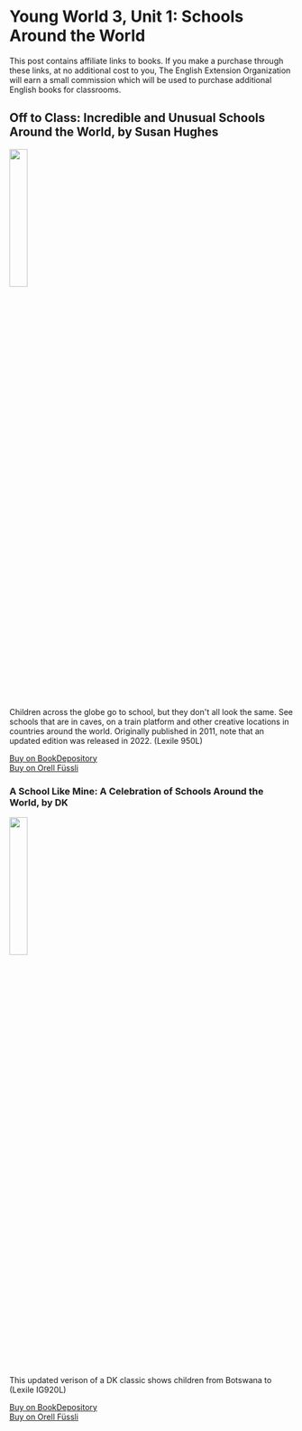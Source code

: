 # Young World 3, Unit 1: Schools Around the World

This post contains affiliate links to books. If you make a purchase through these links, at no additional cost to you, The English Extension Organization will earn a small commission which will be used to purchase additional English books for classrooms.

## Off to Class: Incredible and Unusual Schools Around the World, by Susan Hughes

<img src="https://imgur.com/3sxCIqX.png" width="25%" />

Children across the globe go to school, but they don't all look the same.  See schools that are in caves, on a train platform and other creative locations in countries around the world.  Originally published in 2011, note that an updated edition was released in 2022. (Lexile 950L)

<a href="https://www.bookdepository.com/Off-to-Class/9781926818863https://www.bookdepository.com/Off-Class-Updated-Edition-Susan-Hughes/9781771475792?ref=grid-view&qid=1664201519246&sr=1-2" rel="nofollow"> Buy on BookDepository</a>  
<a href="https://www.orellfuessli.ch/shop/home/artikeldetails/A1063548862
" rel="nofollow">Buy on Orell Füssli</a>

###  A School Like Mine: A Celebration of Schools Around the World, by DK

<img src="https://imgur.com/3sxCIqX.png" width="25%" />

This updated verison of a DK classic shows children from Botswana to (Lexile IG920L)

<a href="https://www.bookdepository.com/Off-to-Class/9781926818863https://www.bookdepository.com/Off-Class-Updated-Edition-Susan-Hughes/9781771475792?ref=grid-view&qid=1664201519246&sr=1-2" rel="nofollow"> Buy on BookDepository</a>  
<a href="https://www.orellfuessli.ch/shop/home/artikeldetails/A1063548862
" rel="nofollow">Buy on Orell Füssli</a>





<!--stackedit_data:
eyJoaXN0b3J5IjpbMTMzOTQ5OTA0MiwxMjI2OTUxODA4LDExNj
A2NTEwNywxMTQyNTUwNTQzLDE0MDUxNzk1Ml19
-->